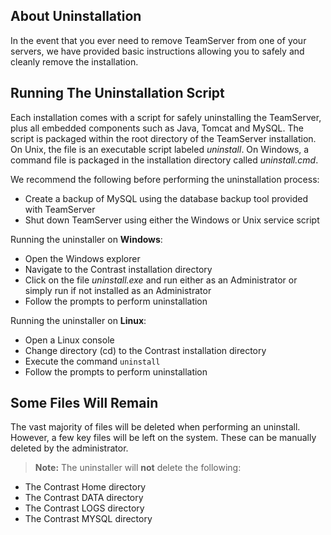 <!--
title: "Uninstalling TeamServer"
description: "Instructions for removing TeamServer."
tags: "installation setup EOP Uninstall TeamSerer installer remove"
-->

## About Uninstallation
In the event that you ever need to remove TeamServer from one of your servers, we have provided basic instructions allowing you to safely and cleanly remove the installation.

## Running The Uninstallation Script
Each installation comes with a script for safely uninstalling the TeamServer, plus all embedded components such as Java, Tomcat and MySQL. The script is packaged within the root directory of the TeamServer installation. On Unix, the file is an executable script labeled *uninstall*. On Windows, a command file is packaged in the installation directory called *uninstall.cmd*. 

We recommend the following before performing the uninstallation process:

* Create a backup of MySQL using the database backup tool provided with TeamServer
* Shut down TeamServer using either the Windows or Unix service script

Running the uninstaller on **Windows**:
* Open the Windows explorer
* Navigate to the Contrast installation directory
* Click on the file *uninstall.exe* and run either as an Administrator or simply run if not installed as an Administrator
* Follow the prompts to perform uninstallation

Running the uninstaller on **Linux**:
* Open a Linux console
* Change directory (cd) to the Contrast installation directory
* Execute the command ```uninstall```
* Follow the prompts to perform uninstallation

## Some Files Will Remain
The vast majority of files will be deleted when performing an uninstall. However, a few key files will be left on the system. These can be manually deleted by the administrator. 

>**Note:** The uninstaller will **not** delete the following:
* The Contrast Home directory
* The Contrast DATA directory
* The Contrast LOGS directory
* The Contrast MYSQL directory
